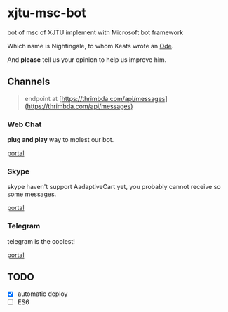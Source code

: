 # xjtu-msc-bot
bot of msc of XJTU implement with Microsoft bot framework

Which name is Nightingale, to whom Keats wrote an [Ode](https://www.youtube.com/watch?v=TdphtMWjies).

And **please** tell us your opinion to help us improve him.


## Channels

> endpoint at [https://thrimbda.com/api/messages](https://thrimbda.com/api/messages)

### Web Chat

**plug and play** way to molest our bot.

[portal](https://webchat.botframework.com/embed/xjtu_msc?s=Nkva-IHluWI.cwA.sEY.DLwERdyPJBDKnM4luIi25beYCOmto_Pc_2UYCpyNuZM)

### Skype

skype haven't support AadaptiveCart yet, you probably cannot receive so some messages.

[portal](https://join.skype.com/bot/dc24f86e-7407-4f00-810a-730fd411cfa1)

### Telegram

telegram is the coolest!

[portal](https://telegram.me/nightingale_xjtu_bot)

## TODO
- [x] automatic deploy
- [ ] ES6